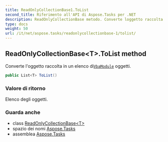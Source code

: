 ```yaml
---
title: ReadOnlyCollectionBase1.ToList
second_title: Riferimento all'API di Aspose.Tasks per .NET
description: ReadOnlyCollectionBase metodo. Converte loggetto raccolta in un elenco diVbaModule oggetti.
type: docs
weight: 50
url: /it/net/aspose.tasks/readonlycollectionbase-1/tolist/
---
```

## ReadOnlyCollectionBase&lt;T&gt;.ToList method

Converte l'oggetto raccolta in un elenco di[`VbaModule`](../../vbamodule/) oggetti.

```csharp
public List<T> ToList()
```

### Valore di ritorno

Elenco degli oggetti.

### Guarda anche

* class [ReadOnlyCollectionBase&lt;T&gt;](../)
* spazio dei nomi [Aspose.Tasks](../../readonlycollectionbase-1/)
* assemblea [Aspose.Tasks](../../../)


